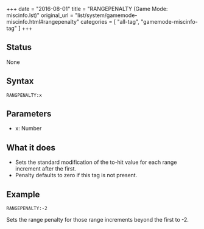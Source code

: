 +++
date = "2016-08-01"
title = "RANGEPENALTY (Game Mode: miscinfo.lst)"
original_url = "list/system/gamemode-miscinfo.html#rangepenalty"
categories = [ "all-tag", "gamemode-miscinfo-tag" ]
+++

## Status

None

## Syntax

`RANGPENALTY:x`

## Parameters

-   x: Number



What it does
------------

-   Sets the standard modification of the to-hit value for each range
    increment after the first.
-   Penalty defaults to zero if this tag is not present.

Example
-------

`RANGEPENALTY:-2`

Sets the range penalty for those range increments beyond the first to
-2.

